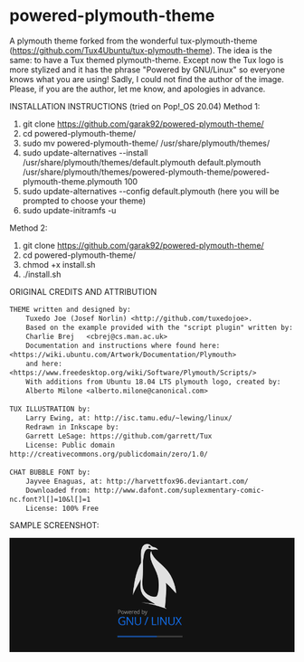 # powered-plymouth-theme

A plymouth theme forked from the wonderful tux-plymouth-theme (https://github.com/Tux4Ubuntu/tux-plymouth-theme).
The idea is the same: to have a Tux themed plymouth-theme. Except now the Tux logo is more stylized and it has the phrase "Powered by GNU/Linux" so
everyone knows what you are using! 
Sadly, I could not find the author of the image. Please, if you are the author, let me know, and apologies in advance.


INSTALLATION INSTRUCTIONS (tried on Pop!_OS 20.04)
Method 1:
1. git clone https://github.com/garak92/powered-plymouth-theme/
2. cd powered-plymouth-theme/
3. sudo mv powered-plymouth-theme/ /usr/share/plymouth/themes/ 
4. sudo update-alternatives --install /usr/share/plymouth/themes/default.plymouth default.plymouth /usr/share/plymouth/themes/powered-plymouth-theme/powered-plymouth-theme.plymouth 100
4. sudo update-alternatives --config default.plymouth (here you will be prompted to choose your theme)
5. sudo update-initramfs -u

Method 2:
1. git clone https://github.com/garak92/powered-plymouth-theme/
2. cd powered-plymouth-theme/
3. chmod +x install.sh
4. ./install.sh

ORIGINAL CREDITS AND ATTRIBUTION
 
    THEME written and designed by:
        Tuxedo Joe (Josef Norlin) <http://github.com/tuxedojoe>. 
        Based on the example provided with the "script plugin" written by:
        Charlie Brej   <cbrej@cs.man.ac.uk>
        Documentation and instructions where found here: <https://wiki.ubuntu.com/Artwork/Documentation/Plymouth>
        and here: <https://www.freedesktop.org/wiki/Software/Plymouth/Scripts/>
        With additions from Ubuntu 18.04 LTS plymouth logo, created by:
        Alberto Milone <alberto.milone@canonical.com>

    TUX ILLUSTRATION by:
        Larry Ewing, at: http://isc.tamu.edu/~lewing/linux/
        Redrawn in Inkscape by:
        Garrett LeSage: https://github.com/garrett/Tux
        License: Public domain http://creativecommons.org/publicdomain/zero/1.0/

    CHAT BUBBLE FONT by:
        Jayvee Enaguas, at: http://harvettfox96.deviantart.com/
        Downloaded from: http://www.dafont.com/suplexmentary-comic-nc.font?l[]=10&l[]=1
        License: 100% Free
        
        
SAMPLE SCREENSHOT:

![Alt text](/powered-plymouth-theme/screenshot.png?raw=true "Powered by GNU/Linux!")
